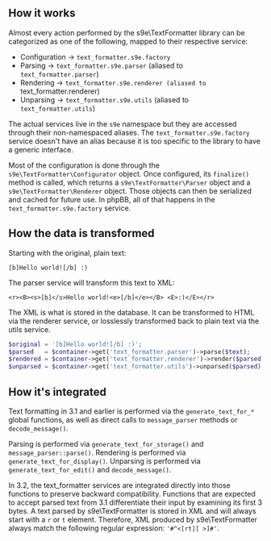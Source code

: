 ## How it works

Almost every action performed by the s9e\TextFormatter library can be categorized as one of the following, mapped to their respective service:

 * Configuration → `text_formatter.s9e.factory`
 * Parsing → `text_formatter.s9e.parser` (aliased to `text_formatter.parser`)
 * Rendering → `text_formatter.s9e.renderer (aliased to `text_formatter.renderer)
 * Unparsing → `text_formatter.s9e.utils` (aliased to `text_formatter.utils`)

The actual services live in the `s9e` namespace but they are accessed through their non-namespaced aliases. The `text_formatter.s9e.factory` service doesn't have an alias because it is too specific to the library to have a generic interface.

Most of the configuration is done through the `s9e\TextFormatter\Configurator` object. Once configured, its `finalize()` method is called, which returns a `s9e\TextFormatter\Parser` object and a `s9e\TextFormatter\Renderer` object. Those objects can then be serialized and cached for future use. In phpBB, all of that happens in the `text_formatter.s9e.factory` service.

## How the data is transformed

Starting with the original, plain text:

```
[b]Hello world![/b] :)
```

The parser service will transform this text to XML:

```
<r><B><s>[b]</s>Hello world!<e>[/b]</e></B> <E>:)</E></r>
```

The XML is what is stored in the database. It can be transformed to HTML via the renderer service, or losslessly transformed back to plain text via the utils service.

```php
$original = '[b]Hello world![/b] :)';
$parsed   = $container->get('text_formatter.parser')->parse($text);
$rendered = $container->get('text_formatter.renderer')->render($parsed);
$unparsed = $container->get('text_formatter.utils')->unparsed($parsed);
```

## How it's integrated

Text formatting in 3.1 and earlier is performed via the `generate_text_for_*` global functions, as well as direct calls to `message_parser` methods or `decode_message()`.

Parsing is performed via `generate_text_for_storage()` and `message_parser::parse()`.
Rendering is performed via `generate_text_for_display()`.
Unparsing is performed via `generate_text_for_edit()` and `decode_message()`.

In 3.2, the text_formatter services are integrated directly into those functions to preserve backward compatibility. Functions that are expected to accept parsed text from 3.1 differentiate their input by examining its first 3 bytes. A text parsed by s9e\TextFormatter is stored in XML and will always start with a `r` or `t` element. Therefore, XML produced by s9e\TextFormatter always match the following regular expression: `'#^<[rt][ >]#'`.